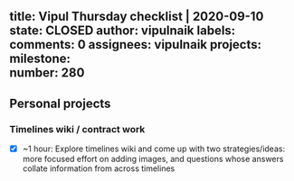 title:	Vipul Thursday checklist | 2020-09-10
state:	CLOSED
author:	vipulnaik
labels:	
comments:	0
assignees:	vipulnaik
projects:	
milestone:	
number:	280
--
## Personal projects

### Timelines wiki / contract work

- [x] ~1 hour: Explore timelines wiki and come up with two strategies/ideas: more focused effort on adding images, and questions whose answers collate information from across timelines
